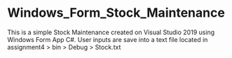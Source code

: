 # Windows_Form_Stock_Maintenance
This is a simple Stock Maintenance created on Visual Studio 2019 using Windows Form App C#.
User inputs are save into a text file located in assignment4 > bin > Debug > Stock.txt
